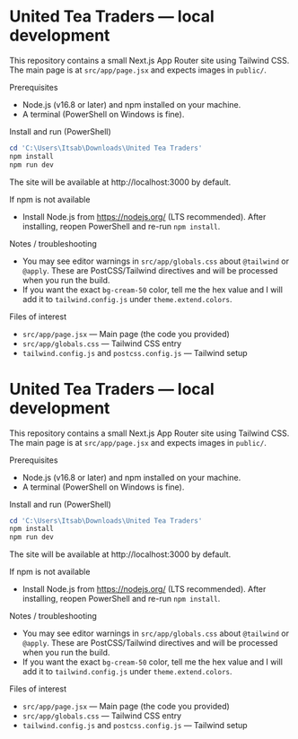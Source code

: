 # United Tea Traders — local development

This repository contains a small Next.js App Router site using Tailwind CSS. The main page is at `src/app/page.jsx` and expects images in `public/`.

Prerequisites
- Node.js (v16.8 or later) and npm installed on your machine.
- A terminal (PowerShell on Windows is fine).

Install and run (PowerShell)
```powershell
cd 'C:\Users\Itsab\Downloads\United Tea Traders'
npm install
npm run dev
```

The site will be available at http://localhost:3000 by default.

If npm is not available
- Install Node.js from https://nodejs.org/ (LTS recommended). After installing, reopen PowerShell and re-run `npm install`.

Notes / troubleshooting
- You may see editor warnings in `src/app/globals.css` about `@tailwind` or `@apply`. These are PostCSS/Tailwind directives and will be processed when you run the build.
- If you want the exact `bg-cream-50` color, tell me the hex value and I will add it to `tailwind.config.js` under `theme.extend.colors`.

Files of interest
- `src/app/page.jsx` — Main page (the code you provided)
- `src/app/globals.css` — Tailwind CSS entry
- `tailwind.config.js` and `postcss.config.js` — Tailwind setup
# United Tea Traders — local development

This repository contains a small Next.js App Router site using Tailwind CSS. The main page is at `src/app/page.jsx` and expects images in `public/`.

Prerequisites
- Node.js (v16.8 or later) and npm installed on your machine.
- A terminal (PowerShell on Windows is fine).

Install and run (PowerShell)
```powershell
cd 'C:\Users\Itsab\Downloads\United Tea Traders'
npm install
npm run dev
```

The site will be available at http://localhost:3000 by default.

If npm is not available
- Install Node.js from https://nodejs.org/ (LTS recommended). After installing, reopen PowerShell and re-run `npm install`.

Notes / troubleshooting
- You may see editor warnings in `src/app/globals.css` about `@tailwind` or `@apply`. These are PostCSS/Tailwind directives and will be processed when you run the build.
- If you want the exact `bg-cream-50` color, tell me the hex value and I will add it to `tailwind.config.js` under `theme.extend.colors`.

Files of interest
- `src/app/page.jsx` — Main page (the code you provided)
- `src/app/globals.css` — Tailwind CSS entry
- `tailwind.config.js` and `postcss.config.js` — Tailwind setup
